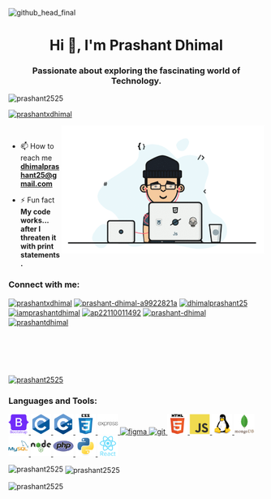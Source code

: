 ![github_head_final](https://github.com/Prashant2525/Prashant2525/assets/85235769/d57f09d0-a3e7-4069-96c2-a6208bd33881)


<h1 align="center">Hi 👋, I'm Prashant Dhimal</h1>
<h3 align="center">Passionate about exploring the fascinating world of Technology.</h3>
<p align="left"> <img src="https://komarev.com/ghpvc/?username=prashant2525&label=Profile%20views&color=0e75b6&style=flat" alt="prashant2525" /> </p>
<p align="left"> <a href="https://twitter.com/prashantxdhimal" target="blank"><img src="https://img.shields.io/twitter/follow/prashantxdhimal?logo=twitter&style=for-the-badge" alt="prashantxdhimal" /></a> </p>

<img align="right" alt="Coding" width="400" src="https://raw.githubusercontent.com/kvssankar/kvssankar/main/programmer.gif"><br>


- 📫 How to reach me **dhimalprashant25@gmail.com**

- ⚡ Fun fact **My code works... after I threaten it with print statements.**

<h3 align="left">Connect with me:</h3>
<p align="left">
<a href="https://twitter.com/prashantxdhimal" target="blank"><img align="center" src="https://raw.githubusercontent.com/rahuldkjain/github-profile-readme-generator/master/src/images/icons/Social/twitter.svg" alt="prashantxdhimal" height="30" width="40" /></a>
<a href="https://linkedin.com/in/prashant-dhimal-a9922821a" target="blank"><img align="center" src="https://raw.githubusercontent.com/rahuldkjain/github-profile-readme-generator/master/src/images/icons/Social/linked-in-alt.svg" alt="prashant-dhimal-a9922821a" height="30" width="40" /></a>
<a href="https://fb.com/dhimalprashant25" target="blank"><img align="center" src="https://raw.githubusercontent.com/rahuldkjain/github-profile-readme-generator/master/src/images/icons/Social/facebook.svg" alt="dhimalprashant25" height="30" width="40" /></a>
<a href="https://instagram.com/iamprashantdhimal" target="blank"><img align="center" src="https://raw.githubusercontent.com/rahuldkjain/github-profile-readme-generator/master/src/images/icons/Social/instagram.svg" alt="iamprashantdhimal" height="30" width="40" /></a>
<a href="https://www.hackerrank.com/ap22110011492" target="blank"><img align="center" src="https://raw.githubusercontent.com/rahuldkjain/github-profile-readme-generator/master/src/images/icons/Social/hackerrank.svg" alt="ap22110011492" height="30" width="40" /></a>
<a href="https://stackoverflow.com/users/prashant-dhimal" target="blank"><img align="center" src="https://raw.githubusercontent.com/rahuldkjain/github-profile-readme-generator/master/src/images/icons/Social/stack-overflow.svg" alt="prashant-dhimal" height="30" width="40" /></a>
<a href="https://www.codechef.com/users/prashantdhimal" target="blank"><img align="center" src="https://cdn.jsdelivr.net/npm/simple-icons@3.1.0/icons/codechef.svg" alt="prashantdhimal" height="30" width="40" /></a>
</p>


<br><br><br><br><p align="left"> <a href="https://github.com/ryo-ma/github-profile-trophy"><img src="https://github-profile-trophy.vercel.app/?username=prashant2525" alt="prashant2525" /></a> </p>


<h3 align="left">Languages and Tools:</h3>
<p align="left"> <a href="https://getbootstrap.com" target="_blank" rel="noreferrer"> <img src="https://raw.githubusercontent.com/devicons/devicon/master/icons/bootstrap/bootstrap-plain-wordmark.svg" alt="bootstrap" width="40" height="40"/> </a> <a href="https://www.cprogramming.com/" target="_blank" rel="noreferrer"> <img src="https://raw.githubusercontent.com/devicons/devicon/master/icons/c/c-original.svg" alt="c" width="40" height="40"/> </a> <a href="https://www.w3schools.com/cpp/" target="_blank" rel="noreferrer"> <img src="https://raw.githubusercontent.com/devicons/devicon/master/icons/cplusplus/cplusplus-original.svg" alt="cplusplus" width="40" height="40"/> </a> <a href="https://www.w3schools.com/css/" target="_blank" rel="noreferrer"> <img src="https://raw.githubusercontent.com/devicons/devicon/master/icons/css3/css3-original-wordmark.svg" alt="css3" width="40" height="40"/> </a> <a href="https://expressjs.com" target="_blank" rel="noreferrer"> <img src="https://raw.githubusercontent.com/devicons/devicon/master/icons/express/express-original-wordmark.svg" alt="express" width="40" height="40"/> </a> <a href="https://www.figma.com/" target="_blank" rel="noreferrer"> <img src="https://www.vectorlogo.zone/logos/figma/figma-icon.svg" alt="figma" width="40" height="40"/> </a> <a href="https://git-scm.com/" target="_blank" rel="noreferrer"> <img src="https://www.vectorlogo.zone/logos/git-scm/git-scm-icon.svg" alt="git" width="40" height="40"/> </a> <a href="https://www.w3.org/html/" target="_blank" rel="noreferrer"> <img src="https://raw.githubusercontent.com/devicons/devicon/master/icons/html5/html5-original-wordmark.svg" alt="html5" width="40" height="40"/> </a> <a href="https://developer.mozilla.org/en-US/docs/Web/JavaScript" target="_blank" rel="noreferrer"> <img src="https://raw.githubusercontent.com/devicons/devicon/master/icons/javascript/javascript-original.svg" alt="javascript" width="40" height="40"/> </a> <a href="https://www.linux.org/" target="_blank" rel="noreferrer"> <img src="https://raw.githubusercontent.com/devicons/devicon/master/icons/linux/linux-original.svg" alt="linux" width="40" height="40"/> </a> <a href="https://www.mongodb.com/" target="_blank" rel="noreferrer"> <img src="https://raw.githubusercontent.com/devicons/devicon/master/icons/mongodb/mongodb-original-wordmark.svg" alt="mongodb" width="40" height="40"/> </a> <a href="https://www.mysql.com/" target="_blank" rel="noreferrer"> <img src="https://raw.githubusercontent.com/devicons/devicon/master/icons/mysql/mysql-original-wordmark.svg" alt="mysql" width="40" height="40"/> </a> <a href="https://nodejs.org" target="_blank" rel="noreferrer"> <img src="https://raw.githubusercontent.com/devicons/devicon/master/icons/nodejs/nodejs-original-wordmark.svg" alt="nodejs" width="40" height="40"/> </a> <a href="https://www.php.net" target="_blank" rel="noreferrer"> <img src="https://raw.githubusercontent.com/devicons/devicon/master/icons/php/php-original.svg" alt="php" width="40" height="40"/> </a> <a href="https://www.python.org" target="_blank" rel="noreferrer"> <img src="https://raw.githubusercontent.com/devicons/devicon/master/icons/python/python-original.svg" alt="python" width="40" height="40"/> </a> <a href="https://reactjs.org/" target="_blank" rel="noreferrer"> <img src="https://raw.githubusercontent.com/devicons/devicon/master/icons/react/react-original-wordmark.svg" alt="react" width="40" height="40"/> </a> </p>

<p><img align="left" src="https://github-readme-stats.vercel.app/api/top-langs?username=prashant2525&show_icons=true&locale=en&layout=compact" alt="prashant2525" /></p>

<p>&nbsp;<img align="center" src="https://github-readme-stats.vercel.app/api?username=prashant2525&show_icons=true&locale=en" alt="prashant2525" /></p>

<p><img align="center" src="https://github-readme-streak-stats.herokuapp.com/?user=prashant2525&" alt="prashant2525" /></p>
